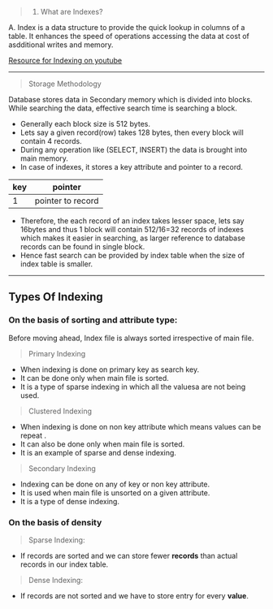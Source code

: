>1. What are Indexes?

A. Index is a data structure to provide the quick lookup in columns of a table. It enhances the speed of operations accessing the data at cost of asdditional writes and memory.

[Resource for Indexing on youtube](https://www.youtube.com/watch?v=aZjYr87r1b8)

***

> Storage Methodology

Database stores data in Secondary memory which is divided into blocks.
While searching the data, effective search time is searching a block.

* Generally each block size is 512 bytes.
* Lets say a given record(row) takes 128 bytes, then every block will contain 4 records.
* During any operation like (SELECT, INSERT) the data is brought into main memory.
* In case of indexes, it stores a key attribute and pointer to a record.

| key | pointer           |
| --- | ----------------- |
| 1   | pointer to record |

* Therefore, the each record of an index takes lesser space, lets say 16bytes and thus 1 block will contain 512/16=32 records of indexes which makes it easier in searching, as larger reference to database records can be found in single block.
* Hence fast search can be provided by index table when the size of index table is smaller.

***


## Types Of Indexing

### On the basis of sorting and attribute type: 
Before moving ahead, Index file is always sorted irrespective of main file.

> Primary Indexing

* When indexing is done on primary key as search key.
* It can be done only when main file is sorted.
* It is a type of sparse indexing in which all the valuesa are not being used.

> Clustered Indexing

* When indexing is done on non key attribute which means values can be repeat .
* It can also be done only when main file is sorted.
* It is an example of sparse and dense indexing.

> Secondary Indexing

* Indexing can be done on any of key or non key attribute.
* It is used when main file is unsorted on a given attribute.
* It is a type of dense indexing.

### On the basis of density

> Sparse Indexing:

* If records are sorted and we can store fewer **records** than actual records in our index table.

> Dense Indexing:

* If records are not sorted and we have to store entry for every **value**.

